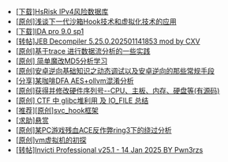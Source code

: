 + [[下载]HsRisk IPv4风险数据库](https://bbs.kanxue.com/thread-285213.htm)
+ [[原创]浅谈下一代沙箱Hook技术和虚拟化技术的应用](https://bbs.kanxue.com/thread-283824.htm)
+ [[下载]IDA pro 9.0 sp1](https://bbs.kanxue.com/thread-285234.htm)
+ [[转帖]JEB Decompiler 5.25.0.202501141853 mod by CXV](https://bbs.kanxue.com/thread-285249.htm)
+ [[原创]基于trace 进行数据流分析的一些实践](https://bbs.kanxue.com/thread-285243.htm)
+ [[原创] 简单魔改MD5分析学习](https://bbs.kanxue.com/thread-285248.htm)
+ [[原创]安卓逆向基础知识之动态调试以及安卓逆向的那些常规手段](https://bbs.kanxue.com/thread-279978.htm)
+ [[分享]某咖啡DFA AES+ollvm混淆分析](https://bbs.kanxue.com/thread-284992.htm)
+ [[原创]获得并修改硬件序列号--CPU、主板、内存、硬盘等(有源码)](https://bbs.kanxue.com/thread-282756.htm)
+ [[原创] CTF 中 glibc堆利用 及 IO_FILE 总结](https://bbs.kanxue.com/thread-272098.htm)
+ [[推荐][原创]svc_hook框架](https://bbs.kanxue.com/thread-284713.htm)
+ [[求助]悬赏](https://bbs.kanxue.com/thread-285250.htm)
+ [[原创]某PC游戏残血ACE反作弊ring3下的绕过分析](https://bbs.kanxue.com/thread-284667.htm)
+ [[原创]vm虚拟机的初探](https://bbs.kanxue.com/thread-284883.htm)
+ [[转帖]Invicti Professional v25.1 - 14 Jan 2025 BY Pwn3rzs](https://bbs.kanxue.com/thread-285251.htm)

